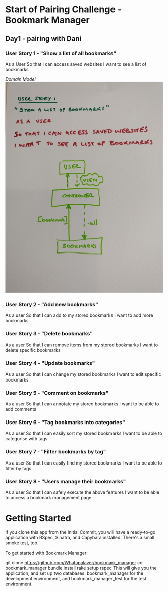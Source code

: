 # Start of Pairing Challenge - Bookmark Manager

## Day1 - pairing with Dani

### User Story 1 - "Show a list of all bookmarks"

As a User
So that I can access saved websites
I want to see a list of bookmarks

*Domain Model*  
![Domain Model for User Story1](https://github.com/Whatapalaver/bookmark_manager/blob/master/images/User_story_1.jpg)

### User Story 2 - "Add new bookmarks"

As a user
So that I can add to my stored bookmarks
I want to add more bookmarks

### User Story 3 - "Delete bookmarks"

As a user
So that I can remove items from my stored bookmarks
I want to delete specific bookmarks

### User Story 4 - "Update bookmarks"

As a user
So that I can change my stored bookmarks
I want to edit specific bookmarks

### User Story 5 - "Comment on bookmarks"

As a user
So that I can annotate my stored bookmarks
I want to be able to add comments

### User Story 6 - "Tag bookmarks into categories"

As a user
So that I can easily sort my stored bookmarks
I want to be able to categorise with tags

### User Story 7 - "Filter bookmarks by tag"

As a user
So that I can easily find my stored bookmarks
I want to be able to filter by tags

### User Story 8 - "Users manage their bookmarks"

As a user
So that I can safely execute the above features
I want to be able to access a bookmark management page

Getting Started
===============
If you clone this app from the Initial Commit, you will have a ready-to-go application with RSpec, Sinatra, and Capybara installed. There's a small smoke test, too.

To get started with Bookmark Manager:

git clone https://github.com/Whatapalaver/bookmark_manager
cd bookmark_manager
bundle install
rake setup
rspec
This will give you the application, and set up two databases: bookmark_manager for the development environment, and bookmark_manager_test for the test environment.

